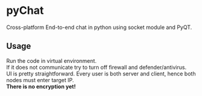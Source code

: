 # pyChat

Cross-platform End-to-end chat in python using socket module and PyQT. 


## Usage

Run the code in virtual environment.  
If it does not communicate try to turn off firewall and defender/antivirus.  
UI is pretty straightforward. 
Every user is both server and client, hence both nodes must enter target IP.   
**There is no encryption yet!**